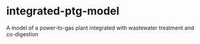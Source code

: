 # integrated-ptg-model
 A model of a power-to-gas plant integrated with wastewater treatment and co-digestion
